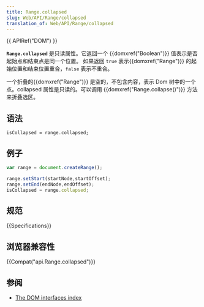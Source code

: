 ```yaml
---
title: Range.collapsed
slug: Web/API/Range/collapsed
translation_of: Web/API/Range/collapsed
---
```

{{ APIRef("DOM") }}

**`Range.collapsed`** 是只读属性。它返回一个 {{domxref("Boolean")}} 值表示是否起始点和结束点是同一个位置。 如果返回 `true` 表示{{domxref("Range")}} 的起始位置和结束位置重合，`false` 表示不重合。

一个折叠的{{domxref("Range")}} 是空的，不包含内容，表示 Dom 树中的一个点。collapsed 属性是只读的。可以调用 {{domxref("Range.collapse()")}} 方法来折叠选区。

## 语法

```plain
isCollapsed = range.collapsed;
```

## 例子

```js
var range = document.createRange();

range.setStart(startNode,startOffset);
range.setEnd(endNode,endOffset);
isCollapsed = range.collapsed;
```

## 规范

{{Specifications}}

## 浏览器兼容性

{{Compat("api.Range.collapsed")}}

## 参阅

- [The DOM interfaces index](/en-US/docs/DOM/DOM_Reference)
